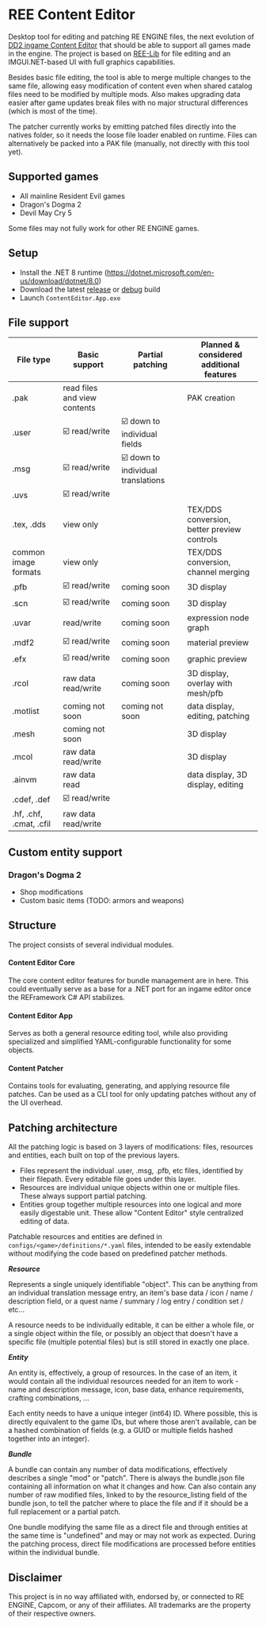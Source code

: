 # REE Content Editor
Desktop tool for editing and patching RE ENGINE files, the next evolution of [DD2 ingame Content Editor](https://github.com/kagenocookie/dd2-content-editor) that should be able to support all games made in the engine. The project is based on [REE-Lib](https://github.com/kagenocookie/RE-Engine-Lib) for file editing and an IMGUI.NET-based UI with full graphics capabilities.

Besides basic file editing, the tool is able to merge multiple changes to the same file, allowing easy modification of content even when shared catalog files need to be modified by multiple mods. Also makes upgrading data easier after game updates break files with no major structural differences (which is most of the time).

The patcher currently works by emitting patched files directly into the natives folder, so it needs the loose file loader enabled on runtime. Files can alternatively be packed into a PAK file (manually, not directly with this tool yet).

## Supported games
- All mainline Resident Evil games
- Dragon's Dogma 2
- Devil May Cry 5

Some files may not fully work for other RE ENGINE games.

## Setup
- Install the .NET 8 runtime (https://dotnet.microsoft.com/en-us/download/dotnet/8.0)
- Download the latest [release](https://github.com/kagenocookie/REE-Content-Editor/releases) or [debug](https://github.com/kagenocookie/REE-Content-Editor/actions) build
- Launch `ContentEditor.App.exe`

## File support

<div align="center">

| File type | Basic support | Partial patching | Planned & considered additional features |
| --------- | ------- | ---------------- | - |
| .pak      | read files and view contents | | PAK creation |
| .user     | ☑️ read/write | ☑️ down to individual fields |
| .msg      | ☑️ read/write | ☑️ down to individual translations | |
| .uvs      | ☑️ read/write | | |
| .tex, .dds  | view only | | TEX/DDS conversion, better preview controls |
| common image formats | view only | | TEX/DDS conversion, channel merging |
| .pfb      | ☑️ read/write | coming soon | 3D display |
| .scn      | ☑️ read/write | coming soon | 3D display |
| .uvar     | read/write | coming soon | expression node graph |
| .mdf2     | ☑️ read/write | coming soon | material preview |
| .efx      | ☑️ read/write | coming soon | graphic preview |
| .rcol     | raw data read/write | coming soon | 3D display, overlay with mesh/pfb |
| .motlist  | coming not soon | coming not soon | data display, editing, patching |
| .mesh     | coming not soon | | 3D display |
| .mcol     | raw data read/write | | 3D display |
| .ainvm    | raw data read | | data display, 3D display, editing |
| .cdef, .def | ☑️ read/write | | |
| .hf, .chf, .cmat, .cfil | raw data read/write | | |

</div>

## Custom entity support

### Dragon's Dogma 2
- Shop modifications
- Custom basic items (TODO: armors and weapons)

## Structure
The project consists of several individual modules.

#### Content Editor Core
The core content editor features for bundle management are in here. This could eventually serve as a base for a .NET port for an ingame editor once the REFramework C# API stabilizes.

#### Content Editor App
Serves as both a general resource editing tool, while also providing specialized and simplified YAML-configurable functionality for some objects.

#### Content Patcher
Contains tools for evaluating, generating, and applying resource file patches. Can be used as a CLI tool for only updating patches without any of the UI overhead.

## Patching architecture
All the patching logic is based on 3 layers of modifications: files, resources and entities, each built on top of the previous layers.

- Files represent the individual .user, .msg, .pfb, etc files, identified by their filepath. Every editable file goes under this layer.
- Resources are individual unique objects within one or multiple files. These always support partial patching.
- Entities group together multiple resources into one logical and more easily digestable unit. These allow "Content Editor" style centralized editing of data.

Patchable resources and entities are defined in `configs/<game>/definitions/*.yaml` files, intended to be easily extendable without modifying the code based on predefined patcher methods.

***Resource***

Represents a single uniquely identifiable "object". This can be anything from an individual translation message entry, an item's base data / icon / name / description field, or a quest name / summary / log entry / condition set / etc...

A resource needs to be individually editable, it can be either a whole file, or a single object within the file, or possibly an object that doesn't have a specific file (multiple potential files) but is still stored in exactly one place.

***Entity***

An entity is, effectively, a group of resources. In the case of an item, it would contain all the individual resources needed for an item to work - name and description message, icon, base data, enhance requirements, crafting combinations, ...

Each entity needs to have a unique integer (int64) ID. Where possible, this is directly equivalent to the game IDs, but where those aren't available, can be a hashed combination of fields (e.g. a GUID or multiple fields hashed together into an integer).

***Bundle***

A bundle can contain any number of data modifications, effectively describes a single "mod" or "patch". There is always the bundle.json file containing all information on what it changes and how. Can also contain any number of raw modified files, linked to by the resource_listing field of the bundle json, to tell the patcher where to place the file and if it should be a full replacement or a partial patch.

One bundle modifying the same file as a direct file and through entities at the same time is "undefined" and may or may not work as expected. During the patching process, direct file modifications are processed before entities within the individual bundle.

## Disclaimer
This project is in no way affiliated with, endorsed by, or connected to RE ENGINE, Capcom, or any of their affiliates. All trademarks are the property of their respective owners.
